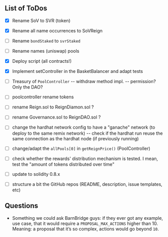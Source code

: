 ## List of ToDos

- [x] Rename SoV to SVR (token)
- [x] Rename all name occurrences to SoVReign
- [ ] Rename `bondStaked` to `svrStaked`
- [ ] Rename names (uniswap) pools
- [x] Deploy script (all contracts!)
- [x] Implement setController in the BasketBalancer and adapt tests
- [ ] Treasury of `PoolController`
      -- withdraw method impl.
      -- permission? Only the DAO?
- [ ] poolcontroller rename tokens
- [ ] rename Reign.sol to ReignDiamon.sol ?
- [ ] rename Governance.sol to ReignDAO.sol ?
- [ ] change the hardhat network config to have a "ganache" network (to deploy to the same remix network)
      -- check if the hardhat run reuse the same connection as the hardhat node (if previously running)
- [ ] change/adapt the `allPools[0]` in `getReignPrice()` (PoolController)
- [ ] check whether the rewards' distribution mechanism is tested. I mean, test the "amount of tokens distributed over time"
- [ ] update to solidity 0.8.x
- [ ] structure a bit the GitHub repos (README, description, issue templates, etc)


## Questions

- Something we could ask BarnBridge guys: if they ever got any example, use case, 
that it would require a `PROPOSAL_MAX_ACTIONS` higher than 10. Meaning: a proposal that it’s so complex, 
actions would go beyond `10`.